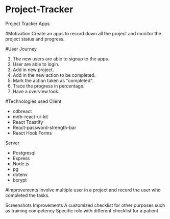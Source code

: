 # Project-Tracker
Project Tracker Apps

#Motivation
Create an apps to record down all the project and monitor the project status and progress.

#User Journey
1. The new users are able to signup to the apps.
2. User are able to login.
3. Add in new project.
4. Add in the new action to be completed.
5. Mark the action taken as "completed".
6. Trace the progress in percentage.
7. Have a overview look.

#Technologies used
Client
- cdbreact
- mdb-react-ui-kit
- React Toastify
- React-password-strength-bar
- React Hook Forms

Server
- Postgresql
- Express
- Node.js
- pg
- dotenv
- bcrypt

#Improvements
Involve multiple user in a project and record the user who completed the tasks.





Screenshots
Improvements
A customized checklist for other purposes such as training competency
Specific role with different checklist for a patient
